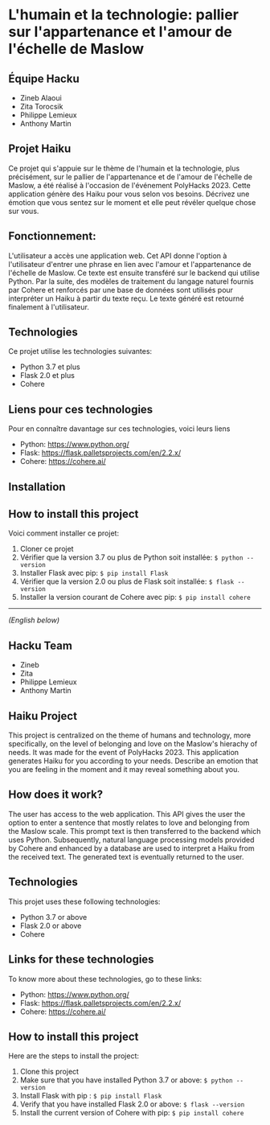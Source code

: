 # L'humain et la technologie: pallier sur l'appartenance et l'amour de l'échelle de Maslow

## Équipe Hacku
* Zineb Alaoui 
* Zita Torocsik
* Philippe Lemieux
* Anthony Martin


## Projet Haiku
Ce projet qui s'appuie sur le thème de l'humain et la technologie, plus précisément, sur le pallier de l'appartenance et de l'amour de l'échelle de Maslow, a été réalisé à l'occasion de l'événement PolyHacks 2023. Cette application génère des Haiku pour vous selon vos besoins. Décrivez une émotion que vous sentez sur le moment et elle peut révéler quelque chose sur vous.


## Fonctionnement:
L'utilisateur a accès une application web. Cet API donne l'option à l'utilisateur d'entrer une phrase en lien avec l'amour et l'appartenance de l'échelle de Maslow. Ce texte est ensuite transféré sur le backend qui utilise Python. Par la suite, des modèles de traitement du langage naturel fournis par Cohere et renforcés par une base de données sont utilisés pour interpréter un Haiku à partir du texte reçu. Le texte généré est retourné finalement à l'utilisateur. 


## Technologies
Ce projet utilise les technologies suivantes:
* Python 3.7 et plus
* Flask 2.0 et plus
* Cohere

## Liens pour ces technologies
Pour en connaître davantage sur ces technologies, voici leurs liens
* Python: <a href="url">https://www.python.org/</a>
* Flask: <a href="url">https://flask.palletsprojects.com/en/2.2.x/</a>
* Cohere: <a href="url">https://cohere.ai/</a>

## Installation
## How to install this project 
Voici comment installer ce projet:
1. Cloner ce projet
2. Vérifier que la version 3.7 ou plus de Python soit installée: `$ python --version`
3. Installer Flask avec pip: `$ pip install Flask`
4. Vérifier que la version 2.0 ou plus de Flask soit installée: `$ flask --version`
5. Installer la version courant de Cohere avec pip: `$ pip install cohere`
<hr>
<i> (English below) </i>

## Hacku Team
* Zineb
* Zita
* Philippe Lemieux
* Anthony Martin


## Haiku Project
This project is centralized on the theme of humans and technology, more specifically, on the level of belonging and love on the Maslow's hierachy of needs. It was made for the event of PolyHacks 2023. This application generates Haiku for you according to your needs. Describe an emotion that you are feeling in the moment and it may reveal something about you.

## How does it work?
The user has access to the web application. This API gives the user the option to enter a sentence that mostly relates to love and belonging from the Maslow scale. This prompt text is then transferred to the backend which uses Python. Subsequently, natural language processing models provided by Cohere and enhanced by a database are used to interpret a Haiku from the received text. The generated text is eventually returned to the user.


## Technologies
This projet uses these following technologies:
* Python 3.7 or above
* Flask 2.0 or above
* Cohere


## Links for these technologies
To know more about these technologies, go to these links:
* Python: <a href="url">https://www.python.org/</a>
* Flask: <a href="url">https://flask.palletsprojects.com/en/2.2.x/</a>
* Cohere: <a href="url">https://cohere.ai/</a>


## How to install this project 
Here are the steps to install the project:
1. Clone this project
2. Make sure that you have installed Python 3.7 or above: `$ python --version`
3. Install Flask with pip : `$ pip install Flask`
4. Verify that you have installed Flask 2.0 or above: `$ flask --version`
5. Install the current version of Cohere with pip: `$ pip install cohere`
